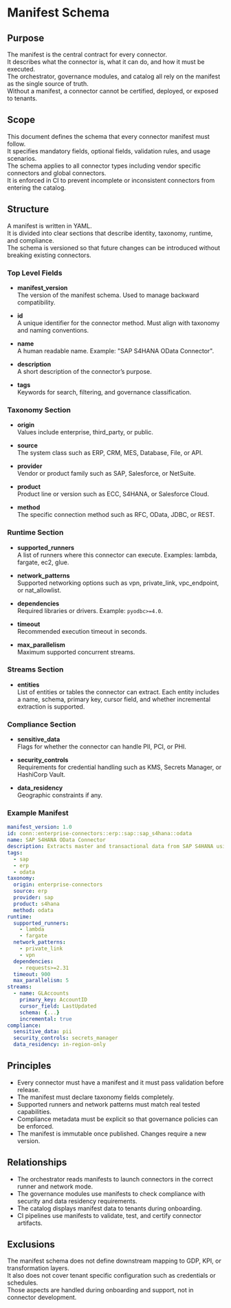 # Manifest Schema

## Purpose
The manifest is the central contract for every connector.  
It describes what the connector is, what it can do, and how it must be executed.  
The orchestrator, governance modules, and catalog all rely on the manifest as the single source of truth.  
Without a manifest, a connector cannot be certified, deployed, or exposed to tenants.

## Scope
This document defines the schema that every connector manifest must follow.  
It specifies mandatory fields, optional fields, validation rules, and usage scenarios.  
The schema applies to all connector types including vendor specific connectors and global connectors.  
It is enforced in CI to prevent incomplete or inconsistent connectors from entering the catalog.

## Structure
A manifest is written in YAML.  
It is divided into clear sections that describe identity, taxonomy, runtime, and compliance.  
The schema is versioned so that future changes can be introduced without breaking existing connectors.

### Top Level Fields
- **manifest_version**  
  The version of the manifest schema. Used to manage backward compatibility.  

- **id**  
  A unique identifier for the connector method. Must align with taxonomy and naming conventions.  

- **name**  
  A human readable name. Example: "SAP S4HANA OData Connector".  

- **description**  
  A short description of the connector’s purpose.  

- **tags**  
  Keywords for search, filtering, and governance classification.  

### Taxonomy Section
- **origin**  
  Values include enterprise, third_party, or public.  

- **source**  
  The system class such as ERP, CRM, MES, Database, File, or API.  

- **provider**  
  Vendor or product family such as SAP, Salesforce, or NetSuite.  

- **product**  
  Product line or version such as ECC, S4HANA, or Salesforce Cloud.  

- **method**  
  The specific connection method such as RFC, OData, JDBC, or REST.  

### Runtime Section
- **supported_runners**  
  A list of runners where this connector can execute. Examples: lambda, fargate, ec2, glue.  

- **network_patterns**  
  Supported networking options such as vpn, private_link, vpc_endpoint, or nat_allowlist.  

- **dependencies**  
  Required libraries or drivers. Example: `pyodbc>=4.0`.  

- **timeout**  
  Recommended execution timeout in seconds.  

- **max_parallelism**  
  Maximum supported concurrent streams.  

### Streams Section
- **entities**  
  List of entities or tables the connector can extract. Each entity includes a name, schema, primary key, cursor field, and whether incremental extraction is supported.  

### Compliance Section
- **sensitive_data**  
  Flags for whether the connector can handle PII, PCI, or PHI.  

- **security_controls**  
  Requirements for credential handling such as KMS, Secrets Manager, or HashiCorp Vault.  

- **data_residency**  
  Geographic constraints if any.  

### Example Manifest

```yaml
manifest_version: 1.0
id: conn::enterprise-connectors::erp::sap::sap_s4hana::odata
name: SAP S4HANA OData Connector
description: Extracts master and transactional data from SAP S4HANA using OData services.
tags:
  - sap
  - erp
  - odata
taxonomy:
  origin: enterprise-connectors
  source: erp
  provider: sap
  product: s4hana
  method: odata
runtime:
  supported_runners:
    - lambda
    - fargate
  network_patterns:
    - private_link
    - vpn
  dependencies:
    - requests>=2.31
  timeout: 900
  max_parallelism: 5
streams:
  - name: GLAccounts
    primary_key: AccountID
    cursor_field: LastUpdated
    schema: {...}
    incremental: true
compliance:
  sensitive_data: pii
  security_controls: secrets_manager
  data_residency: in-region-only
```

## Principles
- Every connector must have a manifest and it must pass validation before release.  
- The manifest must declare taxonomy fields completely.  
- Supported runners and network patterns must match real tested capabilities.  
- Compliance metadata must be explicit so that governance policies can be enforced.  
- The manifest is immutable once published. Changes require a new version.  

## Relationships
- The orchestrator reads manifests to launch connectors in the correct runner and network mode.  
- The governance modules use manifests to check compliance with security and data residency requirements.  
- The catalog displays manifest data to tenants during onboarding.  
- CI pipelines use manifests to validate, test, and certify connector artifacts.  

## Exclusions
The manifest schema does not define downstream mapping to GDP, KPI, or transformation layers.  
It also does not cover tenant specific configuration such as credentials or schedules.  
Those aspects are handled during onboarding and support, not in connector development.
